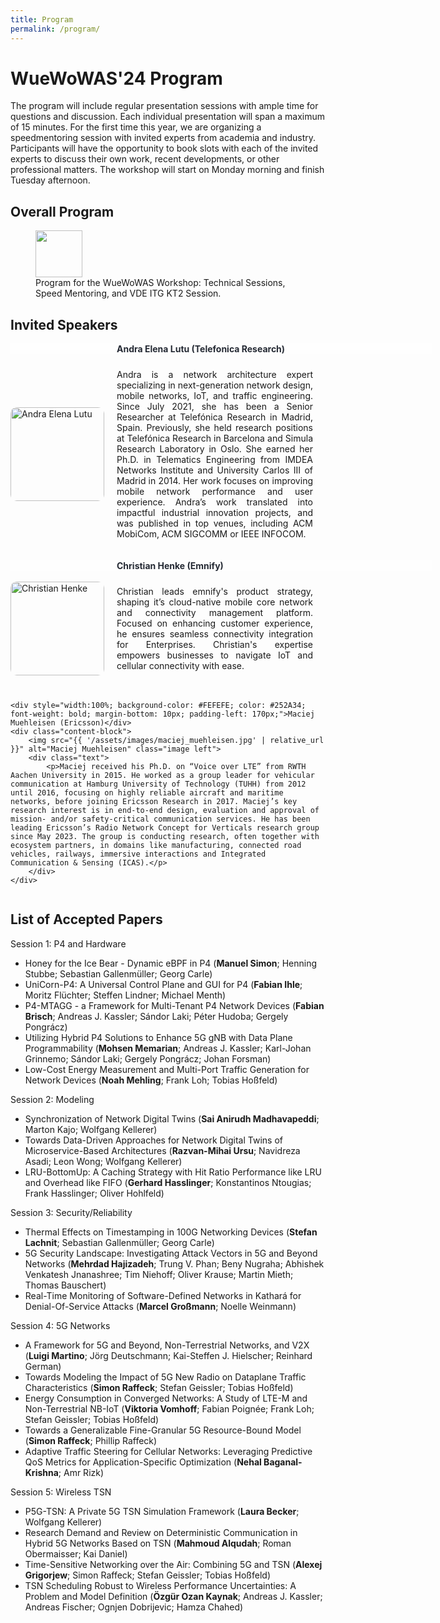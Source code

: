 ```yaml
---
title: Program
permalink: /program/
---
```


<style>
.content-container {
    display: flex;
    flex-direction: column;
}

.content-block {
    display: flex;
    align-items: center;
    margin-bottom: 20px;
}

.content-block .text {
    flex: 1;
    padding: 0 20px;
    text-align: justify;
}

.content-block img {
    width: 150px;
    height: auto;
    border-radius: 10px;
}

.content-block .left {
    order: 0;
}

.content-block .right {
    order: 1;
}
</style>


# WueWoWAS'24 Program

The program will include regular presentation sessions with ample time for questions and discussion. Each individual presentation will span a maximum of 15 minutes. For the first time this year, we are organizing a speedmentoring session with invited experts from academia and industry. Participants will have the opportunity to book slots with each of the invited experts to discuss their own work, recent developments, or other professional matters. The workshop will start on Monday morning and finish Tuesday afternoon. 

## Overall Program

<figure>
	<a href="{{ '/assets/images/Overall_Program_WueWOWAS2024.png' | relative_url }}" class="image-popup">
    <img src="{{ '/assets/images/Overall_Program_WueWOWAS2024.png' | relative_url }}"  width="75" height="75">
  </a>
	  <figcaption>
      Program for the WueWoWAS Workshop: Technical Sessions, Speed Mentoring, and VDE ITG KT2 Session.
    </figcaption>
</figure>

## Invited Speakers
<div class="content-container">      
	<div style="width:100%; background-color: #FEFEFE; color: #252A34; font-weight: bold; margin-bottom: 10px; padding-left: 170px;">Andra Elena Lutu (Telefonica Research)</div>
        <div class="content-block">
            <img src="{{ '/assets/images/andra_lutu.jpg' | relative_url }}" alt="Andra Elena Lutu" class="image left">
            <div class="text">
                <p>Andra is a network architecture expert specializing in next-generation network design, mobile networks, IoT, and traffic engineering. Since July 2021, she has been a Senior Researcher at Telefónica Research in Madrid, Spain. Previously, she held research positions at Telefónica Research in Barcelona and Simula Research Laboratory in Oslo. She earned her Ph.D. in Telematics Engineering from IMDEA Networks Institute and University Carlos III of Madrid in 2014. Her work focuses on improving mobile network performance and user experience. Andra’s work translated into impactful industrial innovation projects, and was published in top venues, including ACM MobiCom, ACM SIGCOMM or IEEE INFOCOM.</p>
            </div>
        </div>
	<div style="width:100%; background-color: #FEFEFE; color: #252A34; font-weight: bold; margin-bottom: 10px; padding-left: 170px;">Christian Henke (Emnify)</div>
	<div class="content-block">
		<img src="{{ '/assets/images/christian_henke.jpg' | relative_url }}" alt="Christian Henke" class="image left">
		<div class="text">
			<p>Christian leads emnify's product strategy, shaping it’s cloud-native mobile core network and connectivity management platform. Focused on enhancing customer experience, he ensures seamless connectivity integration for Enterprises. Christian's expertise empowers businesses to navigate IoT and cellular connectivity with ease.</p>
		</div>
	</div>
	
	<div style="width:100%; background-color: #FEFEFE; color: #252A34; font-weight: bold; margin-bottom: 10px; padding-left: 170px;">Maciej Muehleisen (Ericsson)</div>
	<div class="content-block">
		<img src="{{ '/assets/images/maciej_muehleisen.jpg' | relative_url }}" alt="Maciej Muehleisen" class="image left">
		<div class="text">
			<p>Maciej received his Ph.D. on “Voice over LTE” from RWTH Aachen University in 2015. He worked as a group leader for vehicular communication at Hamburg University of Technology (TUHH) from 2012 until 2016, focusing on highly reliable aircraft and maritime networks, before joining Ericsson Research in 2017. Maciej’s key research interest is in end-to-end design, evaluation and approval of mission- and/or safety-critical communication services. He has been leading Ericsson’s Radio Network Concept for Verticals research group since May 2023. The group is conducting research, often together with ecosystem partners, in domains like manufacturing, connected road vehicles, railways, immersive interactions and Integrated Communication & Sensing (ICAS).</p>
		</div>
	</div>
</div>

## List of Accepted Papers
Session 1: P4 and Hardware
- Honey for the Ice Bear - Dynamic eBPF in P4 (**Manuel Simon**; Henning Stubbe; Sebastian Gallenmüller; Georg Carle)
- UniCorn-P4: A Universal Control Plane and GUI for P4 (**Fabian Ihle**; Moritz Flüchter; Steffen Lindner; Michael Menth)
- P4-MTAGG - a Framework for Multi-Tenant P4 Network Devices (**Fabian Brisch**; Andreas J. Kassler; Sándor Laki; Péter Hudoba; Gergely Pongrácz)
- Utilizing Hybrid P4 Solutions to Enhance 5G gNB with Data Plane Programmability (**Mohsen Memarian**; Andreas J. Kassler; Karl-Johan Grinnemo; Sándor Laki; Gergely Pongrácz; Johan Forsman)
- Low-Cost Energy Measurement and Multi-Port Traffic Generation for Network Devices (**Noah Mehling**; Frank Loh; Tobias Hoßfeld)

Session 2: Modeling
- Synchronization of Network Digital Twins (**Sai Anirudh Madhavapeddi**; Marton Kajo; Wolfgang Kellerer)
- Towards Data-Driven Approaches for Network Digital Twins of Microservice-Based Architectures (**Razvan-Mihai Ursu**; Navidreza Asadi; Leon Wong; Wolfgang Kellerer)
- LRU-BottomUp: A Caching Strategy with Hit Ratio Performance like LRU and Overhead like FIFO (**Gerhard Hasslinger**; Konstantinos Ntougias; Frank Hasslinger; Oliver Hohlfeld)

Session 3: Security/Reliability
- Thermal Effects on Timestamping in 100G Networking Devices (**Stefan Lachnit**; Sebastian Gallenmüller; Georg Carle)
- 5G Security Landscape: Investigating Attack Vectors in 5G and Beyond Networks (**Mehrdad Hajizadeh**; Trung V. Phan; Beny Nugraha; Abhishek Venkatesh Jnanashree; Tim Niehoff; Oliver Krause; Martin Mieth; Thomas Bauschert)
- Real-Time Monitoring of Software-Defined Networks in Kathará for Denial-Of-Service Attacks (**Marcel Großmann**; Noelle Weinmann)

Session 4: 5G Networks
- A Framework for 5G and Beyond, Non-Terrestrial Networks, and V2X (**Luigi Martino**; Jörg Deutschmann; Kai-Steffen J. Hielscher; Reinhard German)
- Towards Modeling the Impact of 5G New Radio on Dataplane Traffic Characteristics (**Simon Raffeck**; Stefan Geissler; Tobias Hoßfeld)
- Energy Consumption in Converged Networks: A Study of LTE-M and Non-Terrestrial NB-IoT (**Viktoria Vomhoff**; Fabian Poignée; Frank Loh; Stefan Geissler; Tobias Hoßfeld)
- Towards a Generalizable Fine-Granular 5G Resource-Bound Model (**Simon Raffeck**; Phillip Raffeck)
- Adaptive Traffic Steering for Cellular Networks: Leveraging Predictive QoS Metrics for Application-Specific Optimization (**Nehal Baganal-Krishna**; Amr Rizk)

Session 5: Wireless TSN
- P5G-TSN: A Private 5G TSN Simulation Framework (**Laura Becker**; Wolfgang Kellerer)
- Research Demand and Review on Deterministic Communication in Hybrid 5G Networks Based on TSN (**Mahmoud Alqudah**; Roman Obermaisser; Kai Daniel)
- Time-Sensitive Networking over the Air: Combining 5G and TSN (**Alexej Grigorjew**; Simon Raffeck; Stefan Geissler; Tobias Hoßfeld)
- TSN Scheduling Robust to Wireless Performance Uncertainties: A Problem and Model Definition (**Özgür Ozan Kaynak**; Andreas J. Kassler; Andreas Fischer; Ognjen Dobrijevic; Hamza Chahed)




